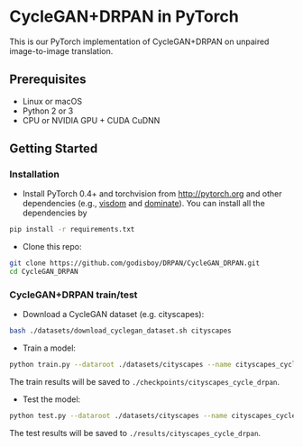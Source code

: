 # CycleGAN+DRPAN in PyTorch

This is our PyTorch implementation of CycleGAN+DRPAN on unpaired image-to-image translation.

## Prerequisites
- Linux or macOS
- Python 2 or 3
- CPU or NVIDIA GPU + CUDA CuDNN

## Getting Started

### Installation

- Install PyTorch 0.4+ and torchvision from http://pytorch.org and other dependencies (e.g., [visdom](https://github.com/facebookresearch/visdom) and [dominate](https://github.com/Knio/dominate)). You can install all the dependencies by
```bash
pip install -r requirements.txt
```
- Clone this repo:
```bash
git clone https://github.com/godisboy/DRPAN/CycleGAN_DRPAN.git
cd CycleGAN_DRPAN
```
### CycleGAN+DRPAN train/test

- Download a CycleGAN dataset (e.g. cityscapes):
```bash
bash ./datasets/download_cyclegan_dataset.sh cityscapes
```
- Train a model:
```bash
python train.py --dataroot ./datasets/cityscapes --name cityscapes_cycle_drpan --gpu_ids 0
```
The train results will be saved to `./checkpoints/cityscapes_cycle_drpan`.

- Test the model:
```bash
python test.py --dataroot ./datasets/cityscapes --name cityscapes_cycle_drpan --gpu_ids 0
```
The test results will be saved to `./results/cityscapes_cycle_drpan`.

